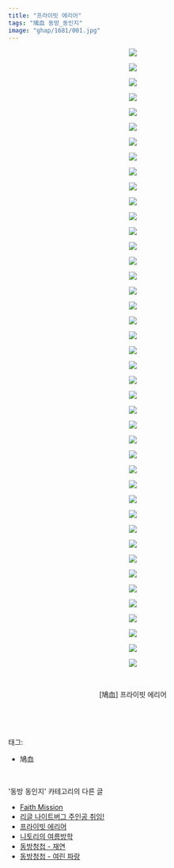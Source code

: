 ```yaml
---
title: "프라이빗 에리어"
tags: "鳩血 동방_동인지"
image: "ghap/1681/001.jpg"
---
```

<div class="article">
<p style="text-align: center; clear: none; float: none;"><img src="{{ site.nasurl }}/ghap/1681/001.jpg"/></p>
<p style="text-align: center; clear: none; float: none;"><img src="{{ site.nasurl }}/ghap/1681/002.jpg"/></p>
<p style="text-align: center; clear: none; float: none;"><img src="{{ site.nasurl }}/ghap/1681/003.jpg"/></p>
<p style="text-align: center; clear: none; float: none;"><img src="{{ site.nasurl }}/ghap/1681/004.jpg"/></p>
<p style="text-align: center; clear: none; float: none;"><img src="{{ site.nasurl }}/ghap/1681/005.jpg"/></p>
<p style="text-align: center; clear: none; float: none;"><img src="{{ site.nasurl }}/ghap/1681/006.jpg"/></p>
<p style="text-align: center; clear: none; float: none;"><img src="{{ site.nasurl }}/ghap/1681/007.jpg"/></p>
<p style="text-align: center; clear: none; float: none;"><img src="{{ site.nasurl }}/ghap/1681/008.jpg"/></p>
<p style="text-align: center; clear: none; float: none;"><img src="{{ site.nasurl }}/ghap/1681/009.jpg"/></p>
<p style="text-align: center; clear: none; float: none;"><img src="{{ site.nasurl }}/ghap/1681/010.jpg"/></p>
<p style="text-align: center; clear: none; float: none;"><img src="{{ site.nasurl }}/ghap/1681/011.jpg"/></p>
<p style="text-align: center; clear: none; float: none;"><img src="{{ site.nasurl }}/ghap/1681/012.jpg"/></p>
<p style="text-align: center; clear: none; float: none;"><img src="{{ site.nasurl }}/ghap/1681/013.jpg"/></p>
<p style="text-align: center; clear: none; float: none;"><img src="{{ site.nasurl }}/ghap/1681/014.jpg"/></p>
<p style="text-align: center; clear: none; float: none;"><img src="{{ site.nasurl }}/ghap/1681/015.jpg"/></p>
<p style="text-align: center; clear: none; float: none;"><img src="{{ site.nasurl }}/ghap/1681/016.jpg"/></p>
<p style="text-align: center; clear: none; float: none;"><img src="{{ site.nasurl }}/ghap/1681/017.jpg"/></p>
<p style="text-align: center; clear: none; float: none;"><img src="{{ site.nasurl }}/ghap/1681/018.jpg"/></p>
<p style="text-align: center; clear: none; float: none;"><img src="{{ site.nasurl }}/ghap/1681/019.jpg"/></p>
<p style="text-align: center; clear: none; float: none;"><img src="{{ site.nasurl }}/ghap/1681/020.jpg"/></p>
<p style="text-align: center; clear: none; float: none;"><img src="{{ site.nasurl }}/ghap/1681/021.jpg"/></p>
<p style="text-align: center; clear: none; float: none;"><img src="{{ site.nasurl }}/ghap/1681/022.jpg"/></p>
<p style="text-align: center; clear: none; float: none;"><img src="{{ site.nasurl }}/ghap/1681/023.jpg"/></p>
<p style="text-align: center; clear: none; float: none;"><img src="{{ site.nasurl }}/ghap/1681/024.jpg"/></p>
<p style="text-align: center; clear: none; float: none;"><img src="{{ site.nasurl }}/ghap/1681/025.jpg"/></p>
<p style="text-align: center; clear: none; float: none;"><img src="{{ site.nasurl }}/ghap/1681/026.jpg"/></p>
<p style="text-align: center; clear: none; float: none;"><img src="{{ site.nasurl }}/ghap/1681/027.jpg"/></p>
<p style="text-align: center; clear: none; float: none;"><img src="{{ site.nasurl }}/ghap/1681/028.jpg"/></p>
<p style="text-align: center; clear: none; float: none;"><img src="{{ site.nasurl }}/ghap/1681/029.jpg"/></p>
<p style="text-align: center; clear: none; float: none;"><img src="{{ site.nasurl }}/ghap/1681/030.jpg"/></p>
<p style="text-align: center; clear: none; float: none;"><img src="{{ site.nasurl }}/ghap/1681/031.jpg"/></p>
<p style="text-align: center; clear: none; float: none;"><img src="{{ site.nasurl }}/ghap/1681/032.jpg"/></p>
<p style="text-align: center; clear: none; float: none;"><img src="{{ site.nasurl }}/ghap/1681/033.jpg"/></p>
<p style="text-align: center; clear: none; float: none;"><img src="{{ site.nasurl }}/ghap/1681/034.jpg"/></p>
<p style="text-align: center; clear: none; float: none;"><img src="{{ site.nasurl }}/ghap/1681/035.jpg"/></p>
<p style="text-align: center; clear: none; float: none;"><img src="{{ site.nasurl }}/ghap/1681/036.jpg"/></p>
<p style="text-align: center; clear: none; float: none;"><img src="{{ site.nasurl }}/ghap/1681/037.jpg"/></p>
<p style="text-align: center; clear: none; float: none;"><img src="{{ site.nasurl }}/ghap/1681/038.jpg"/></p>
<p style="text-align: center; clear: none; float: none;"><img src="{{ site.nasurl }}/ghap/1681/039.jpg"/></p>
<p style="text-align: center; clear: none; float: none;"><img src="{{ site.nasurl }}/ghap/1681/040.jpg"/></p>
<p style="text-align: center; clear: none; float: none;"><img src="{{ site.nasurl }}/ghap/1681/041.jpg"/></p>
<p style="text-align: center; clear: none; float: none;"><img src="{{ site.nasurl }}/ghap/1681/042.jpg"/></p>
<p style="text-align: center; clear: none; float: none;"><br/></p>
<p style="text-align: center; clear: none; float: none;">[鳩血] 프라이빗 에리어</p>
<p><br/></p>
</div><br/>
<div class="tagTrail">
<p>태그: </p>
<ul>
<li>鳩血</li>
</ul>
</div><br/>
<div class="another">
<p>'동방 동인지' 카테고리의 다른 글</p>
<ul>
<li><a href="/2016-08-18-ghap_1683">Faith Mission</a></li>
<li><a href="/2016-08-18-ghap_1682">리글 나이트버그 주인공 취임!</a></li>
<li><a href="/2016-08-18-ghap_1681">프라이빗 에리어</a></li>
<li><a href="/2016-08-18-ghap_1680">니토리의 여름방학</a></li>
<li><a href="/2016-08-18-ghap_1679">동방청첩 - 재연</a></li>
<li><a href="/2016-08-18-ghap_1678">동방청첩 - 여린 파랑</a></li>
</ul>
</div><br/>
<div class="cb_module cb_fluid">
<div class="cb_wrt cb_profile">
</div><!-- commentList close -->
</div><br/>
